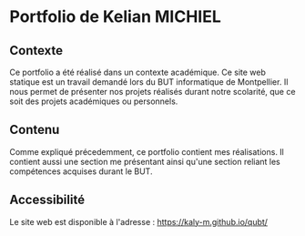 # Portfolio de Kelian MICHIEL

## Contexte

Ce portfolio a été réalisé dans un contexte académique. Ce site web statique est un travail demandé lors du BUT informatique de Montpellier. Il nous permet de présenter nos projets réalisés durant notre scolarité, que ce soit des projets académiques ou personnels.

## Contenu

Comme expliqué précedemment, ce portfolio contient mes réalisations. Il contient aussi une section me présentant ainsi qu'une section reliant les compétences acquises durant le BUT.

## Accessibilité

Le site web est disponible à l'adresse : https://kaly-m.github.io/qubt/
